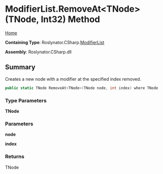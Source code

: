# ModifierList\.RemoveAt\<TNode>\(TNode, Int32\) Method

[Home](../../../../README.md)

**Containing Type**: Roslynator\.CSharp\.[ModifierList](../README.md)

**Assembly**: Roslynator\.CSharp\.dll

## Summary

Creates a new node with a modifier at the specified index removed\.

```csharp
public static TNode RemoveAt<TNode>(TNode node, int index) where TNode : Microsoft.CodeAnalysis.SyntaxNode
```

### Type Parameters

**TNode**

### Parameters

**node**

**index**

### Returns

TNode

